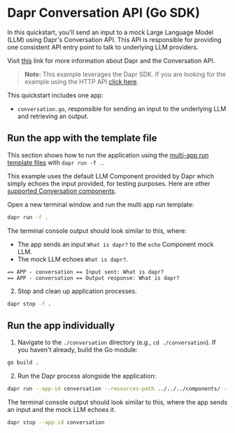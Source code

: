 # Dapr Conversation API (Go SDK)

In this quickstart, you'll send an input to a mock Large Language Model (LLM) using Dapr's Conversation API. This API is responsible for providing one consistent API entry point to talk to underlying LLM providers.

Visit [this](https://docs.dapr.io/developing-applications/building-blocks/conversation/conversation-overview/) link for more information about Dapr and the Conversation API.

> **Note:** This example leverages the Dapr SDK. If you are looking for the example using the HTTP API [click here](../http/).

This quickstart includes one app:

- `conversation.go`, responsible for sending an input to the underlying LLM and retrieving an output.

## Run the app with the template file

This section shows how to run the application using the [multi-app run template files](https://docs.dapr.io/developing-applications/local-development/multi-app-dapr-run/multi-app-overview/) with `dapr run -f .`.  

This example uses the default LLM Component provided by Dapr which simply echoes the input provided, for testing purposes. Here are other [supported Conversation components](https://docs.dapr.io/reference/components-reference/supported-conversation/).

Open a new terminal window and run the multi app run template:

<!-- STEP
name: Run multi app run template
expected_stdout_lines:
  - '== APP - conversation == Input sent: What is dapr?'
  - '== APP - conversation == Output response: What is dapr?'
expected_stderr_lines:
output_match_mode: substring
match_order: none
background: false
sleep: 15
timeout_seconds: 30
-->

```bash
dapr run -f .
```

The terminal console output should look similar to this, where:

- The app sends an input `What is dapr?` to the `echo` Component mock LLM.
- The mock LLM echoes `What is dapr?`.

```text
== APP - conversation == Input sent: What is dapr?
== APP - conversation == Output response: What is dapr?
```

<!-- END_STEP -->

2. Stop and clean up application processes.

<!-- STEP
name: Stop multi-app run 
sleep: 5
-->

```bash
dapr stop -f .
```

<!-- END_STEP -->

## Run the app individually

1. Navigate to the `./conversation` directory (e.g., `cd ./conversation`). If you haven't already, build the Go module:
<!-- STEP
name: Build go app sdk
working_dir: ./conversation
-->
```bash
go build .
```
<!-- END_STEP -->

2. Run the Dapr process alongside the application:
<!-- STEP
name: Run go app sdk
working_dir: ./conversation
expected_stdout_lines:
  - '== APP == Input sent: What is dapr?'
  - '== APP == Output response: What is dapr?'
expected_stderr_lines:
output_match_mode: substring
match_order: none
background: true
sleep: 15
timeout_seconds: 30
-->
```bash
dapr run --app-id conversation --resources-path ../../../components/ --app-port 8081 --dapr-http-port 3508 -- go run .
```
<!-- END_STEP -->

The terminal console output should look similar to this, where the app sends an input and the mock LLM echoes it.

<!-- STEP
name: Stop go app sdk
-->
```bash
dapr stop --app-id conversation
```
<!-- END_STEP -->
